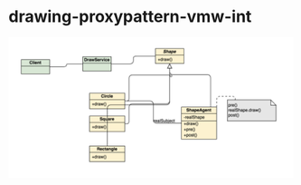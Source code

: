 # drawing-proxypattern-vmw-int

![alt Proxy design pattern](https://github.com/sthdor/vmw-draw-proxydesignpattern/blob/master/draw-proxy-designpattern.png)
